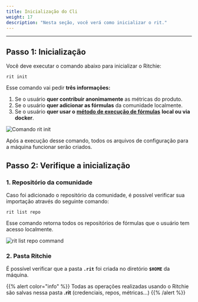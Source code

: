 ```yaml
---
title: Inicialização do Cli
weight: 17
description: "Nesta seção, você verá como inicializar o rit."
---
```


---

## Passo 1: Inicialização

Você deve executar o comando abaixo para inicializar o Ritchie:

```text
rit init
```

Esse comando vai pedir **três informações:**

1. Se o usuário **quer contribuir anonimamente** as métricas do produto.
2. Se o usuário **quer adicionar as fórmulas** da comunidade localmente.
3. Se o usuário **quer usar o** [**método de execução de fórmulas**](../tutorials/formulas/como-executar-formulas/) **local ou via docker**.

![Comando rit init](/docs-ritchie/rit-init%20%282%29.gif)

Após a execução desse comando, todos os arquivos de configuração para a máquina funcionar serão criados.

## Passo 2: Verifique a inicialização

### 1. Repositório da comunidade

Caso foi adicionado o repositório da comunidade, é possível verificar sua importação através do seguinte comando:

```text
rit list repo
```

Esse comando retorna todos os repositórios de fórmulas que o usuário tem acesso localmente.

![rit list repo command](/docs-ritchie/large-gif-1448x466-.gif)

### 2. Pasta Ritchie

É possível verificar que a pasta **`.rit`** foi criada no diretório **`$HOME`** da máquina.

{{% alert color="info" %}}
Todas as operações realizadas usando o Ritchie são salvas nessa pasta **.rit** \(credenciais, repos, métricas...\)
{{% /alert %}}
